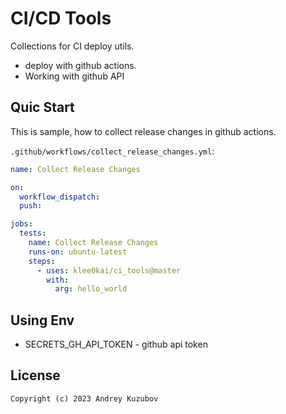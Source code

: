 # CI/CD Tools

Collections for CI deploy utils.
 - deploy with github actions. 
 - Working with github API 

## Quic Start 

This is sample, how to collect release changes in github actions.

`.github/workflows/collect_release_changes.yml`:
```yaml
name: Collect Release Changes

on:
  workflow_dispatch:
  push:

jobs:
  tests:
    name: Collect Release Changes
    runs-on: ubuntu-latest
    steps:
      - uses: klee0kai/ci_tools@master
        with:
          arg: hello_world
```

## Using Env

 - SECRETS_GH_API_TOKEN - github api token 

## License

```
Copyright (c) 2023 Andrey Kuzubov
```
